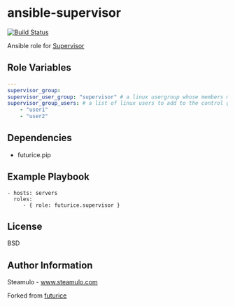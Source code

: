 ansible-supervisor
===========
[![Build Status](https://travis-ci.org/futurice/ansible-supervisor.svg?branch=master)](https://travis-ci.org/futurice/ansible-supervisor)

Ansible role for [Supervisor](http://supervisord.org/)


Role Variables
--------------
```yaml
---
supervisor_group:
supervisor_user_group: "supervisor" # a linux usergroup whose members may manage supervisor without sudo
supervisor_group_users: # a list of linux users to add to the control group
    - "user1"
    - "user2"
```


Dependencies
------------
 * futurice.pip


Example Playbook
----------------

    - hosts: servers
      roles:
         - { role: futurice.supervisor }

License
-------

BSD

Author Information
------------------

Steamulo - www.steamulo.com

Forked from [futurice](https://github.com/futurice)
